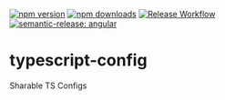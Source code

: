 [![npm version](https://img.shields.io/npm/v/your-package-name.svg)](https://www.npmjs.com/package/your-package-name)
[![npm downloads](https://img.shields.io/npm/dm/your-package-name.svg)](https://www.npmjs.com/package/your-package-name)
[![Release Workflow](https://img.shields.io/github/actions/workflow/status/Nik7i3/typescript-config/release.yml?branch=main&label=release)](https://github.com/Nik7i3/typescript-config/actions/workflows/release.yml)
[![semantic-release: angular](https://img.shields.io/badge/semantic--release-angular-e10079?logo=semantic-release)](https://github.com/semantic-release/semantic-release)

# typescript-config
Sharable TS Configs
